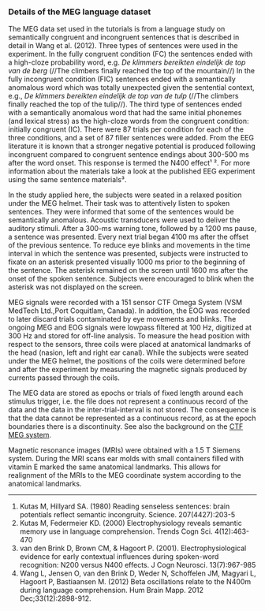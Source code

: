 ### Details of the MEG language dataset

The MEG data set used in the tutorials is from a language study on semantically congruent and incongruent sentences that is described in detail in Wang et al. (2012). Three types of sentences were used in the experiment. In the fully congruent condition (FC) the sentences ended with a high-cloze probability word, e.g. _De klimmers bereikten eindelijk de top van de berg_ (//The climbers finally reached the top of the mountain//) In the fully incongruent condition (FIC) sentences ended with a semantically anomalous word which was totally unexpected given the sentential context, e.g., _De klimmers bereikten eindelijk de top van de tulp_ (//The climbers finally reached the top of the tulip//). The third type of sentences ended with a semantically anomalous word that had the same initial phonemes (and lexical stress) as the high-cloze words from the congruent condition: initially congruent (IC). There were 87 trials per condition for each of the three conditions, and a set of 87 filler sentences were added. From the EEG literature it is known that a stronger negative potential is produced following incongruent compared to congruent sentence endings about 300-500 ms after the word onset. This response is termed the N400 effect¹ ². For more information about the materials take a look at the published EEG experiment using the same sentence materials³.

In the study applied here, the subjects were seated in a relaxed position under the MEG helmet. Their task was to attentively listen to spoken sentences. They were informed that some of the sentences would be semantically anomalous. Acoustic transducers were used to deliver the auditory stimuli. After a 300-ms warning tone, followed by a 1200 ms pause, a sentence was presented. Every next trial began 4100 ms after the offset of the previous sentence. To reduce eye blinks and movements in the time interval in which the sentence was presented, subjects were instructed to fixate on an asterisk presented visually 1000 ms prior to the beginning of the sentence. The asterisk remained on the screen until 1600 ms after the onset of the spoken sentence. Subjects were encouraged to blink when the asterisk was not displayed on the screen.

MEG signals were recorded with a 151 sensor CTF Omega System (VSM MedTech Ltd.,Port Coquitlam, Canada). In addition, the EOG was recorded to later discard trials contaminated by eye movements and blinks. The ongoing MEG and EOG signals were lowpass filtered at 100 Hz, digitized at 300 Hz and stored for off-line analysis. To measure the head position with respect to the sensors, three coils were placed at anatomical landmarks of the head (nasion, left and right ear canal). While the subjects were seated under the MEG helmet, the positions of the coils were determined before and after the experiment by measuring the magnetic signals produced by currents passed through the coils.

The MEG data are stored as epochs or trials of fixed length around each stimulus trigger, i.e. the file does not represent a continuous record of the data and the data in the inter-trial-interval is not stored. The consequence is that the data cannot be represented as a continuous record, as at the epoch boundaries there is a discontinuity. See also the background on the [CTF MEG system](/getting_started/ctf).

Magnetic resonance images (MRIs) were obtained with a 1.5 T Siemens system. During the MRI scans ear molds with small containers filled with vitamin E marked the same anatomical landmarks. This allows for realignment of the MRIs to the MEG coordinate system according to the anatomical landmarks.

* * *

1.  Kutas M, Hillyard SA. (1980) Reading senseless sentences: brain potentials reflect semantic incongruity. Science. 207(4427):203-5
2.  Kutas M, Federmeier KD. (2000) Electrophysiology reveals semantic memory use in language comprehension. Trends Cogn Sci. 4(12):463-470
3.  van den Brink D, Brown CM, & Hagoort P. (2001). Electrophysiological evidence for early contextual influences during spoken-word recognition: N200 versus N400 effects. J Cogn Neurosci. 13(7):967-985
4.  Wang L, Jensen O, van den Brink D, Weder N, Schoffelen JM, Magyari L, Hagoort P, Bastiaansen M. (2012) Beta oscillations relate to the N400m during language comprehension. Hum Brain Mapp. 2012 Dec;33(12):2898-912.
